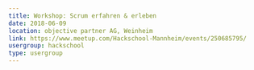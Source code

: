 ```yaml
---
title: Workshop: Scrum erfahren & erleben
date: 2018-06-09
location: objective partner AG, Weinheim
link: https://www.meetup.com/Hackschool-Mannheim/events/250685795/
usergroup: hackschool
type: usergroup
---
```

